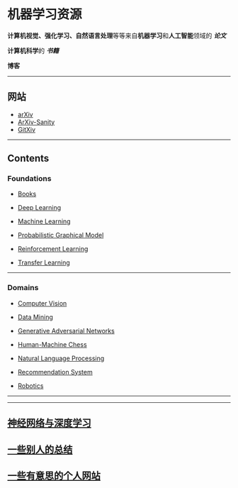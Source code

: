 # 机器学习资源

**计算机视觉、强化学习、自然语言处理**等等来自**机器学习**和**人工智能**领域的 ***论文***

**计算机科学**的 ***书籍***

**博客**

--- ---

## 网站
- [arXiv](https://arxiv.org/)
- [ArXiv-Sanity](http://www.arxiv-sanity.com/)
- [GitXiv](http://www.gitxiv.com/)

--- ---

##  Contents

### Foundations
- [Books](https://github.com/Liouliooo/A-Little-Boat/blob/master/Foundations/Books.md)

- [Deep Learning](https://github.com/Liouliooo/A-Little-Boat/blob/master/Foundations/Deep%20Learning.md)

- [Machine Learning](https://github.com/Liouliooo/A-Little-Boat/blob/master/Foundations/Machine%20Learning.md)

- [Probabilistic Graphical Model](https://github.com/Liouliooo/A-Little-Boat/blob/master/Foundations/Probabilistic%20Graphical%20Model.md)

- [Reinforcement Learning](https://github.com/Liouliooo/A-Little-Boat/blob/master/Foundations/Reinforcement%20Learning.md)

- [Transfer Learning](https://github.com/Liouliooo/A-Little-Boat/blob/master/Foundations/Transfer%20Learning.md)

--- ---

### Domains

- [Computer Vision](https://github.com/Liouliooo/A-Little-Boat/blob/master/Domains/Computer%20Vision.md)

- [Data Mining](https://github.com/Liouliooo/A-Little-Boat/blob/master/Domains/Data%20Mining.md)

- [Generative Adversarial Networks](https://github.com/Liouliooo/A-Little-Boat/blob/master/Domains/Generative%20Adversarial%20Networks.md)

- [Human-Machine Chess](https://github.com/Liouliooo/A-Little-Boat/blob/master/Domains/Human-Machine%20Chess.md)

- [Natural Language Processing](https://github.com/Liouliooo/A-Little-Boat/blob/master/Domains/Natural%20Language%20Processing.md)

- [Recommendation System](https://github.com/Liouliooo/A-Little-Boat/blob/master/Domains/Recommendation%20System.md)

- [Robotics](https://github.com/Liouliooo/A-Little-Boat/blob/master/Domains/Robotics.md)

--- ---
--- ---
## [神经网络与深度学习](https://nndl.github.io/)


## [一些别人的总结](https://github.com/Liouliooo/A-Little-Boat/blob/master/Resources/Massive%20Resources.md)


## [一些有意思的个人网站](https://github.com/Liouliooo/A-Little-Boat/blob/master/Resources/Blogs.md)

